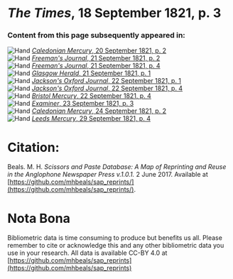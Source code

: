 # *The Times*, 18 September 1821, p. 3  
  
### Content from this page subsequently appeared in:  
![Hand](http://scissorsandpaste.net/wp-content/uploads/2017/06/smallhandpointer.png) [*Caledonian Mercury*, 20 September 1821, p. 2](https://mhbeals.github.io/sap_html/Caledonian-Mercury/Caledonian-Mercury-20-September-1821-p-2)  
![Hand](http://scissorsandpaste.net/wp-content/uploads/2017/06/smallhandpointer.png) [*Freeman's Journal*, 21 September 1821, p. 2](https://mhbeals.github.io/sap_html/Freeman's-Journal/Freeman's-Journal-21-September-1821-p-2)  
![Hand](http://scissorsandpaste.net/wp-content/uploads/2017/06/smallhandpointer.png) [*Freeman's Journal*, 21 September 1821, p. 4](https://mhbeals.github.io/sap_html/Freeman's-Journal/Freeman's-Journal-21-September-1821-p-4)  
![Hand](http://scissorsandpaste.net/wp-content/uploads/2017/06/smallhandpointer.png) [*Glasgow Herald*, 21 September 1821, p. 1](https://mhbeals.github.io/sap_html/Glasgow-Herald/Glasgow-Herald-21-September-1821-p-1)  
![Hand](http://scissorsandpaste.net/wp-content/uploads/2017/06/smallhandpointer.png) [*Jackson's Oxford Journal*, 22 September 1821, p. 1](https://mhbeals.github.io/sap_html/Jackson's-Oxford-Journal/Jackson's-Oxford-Journal-22-September-1821-p-1)  
![Hand](http://scissorsandpaste.net/wp-content/uploads/2017/06/smallhandpointer.png) [*Jackson's Oxford Journal*, 22 September 1821, p. 4](https://mhbeals.github.io/sap_html/Jackson's-Oxford-Journal/Jackson's-Oxford-Journal-22-September-1821-p-4)  
![Hand](http://scissorsandpaste.net/wp-content/uploads/2017/06/smallhandpointer.png) [*Bristol Mercury*, 22 September 1821, p. 4](https://mhbeals.github.io/sap_html/Bristol-Mercury/Bristol-Mercury-22-September-1821-p-4)  
![Hand](http://scissorsandpaste.net/wp-content/uploads/2017/06/smallhandpointer.png) [*Examiner*, 23 September 1821, p. 3](https://mhbeals.github.io/sap_html/Examiner/Examiner-23-September-1821-p-3)  
![Hand](http://scissorsandpaste.net/wp-content/uploads/2017/06/smallhandpointer.png) [*Caledonian Mercury*, 24 September 1821, p. 2](https://mhbeals.github.io/sap_html/Caledonian-Mercury/Caledonian-Mercury-24-September-1821-p-2)  
![Hand](http://scissorsandpaste.net/wp-content/uploads/2017/06/smallhandpointer.png) [*Leeds Mercury*, 29 September 1821, p. 4](https://mhbeals.github.io/sap_html/Leeds-Mercury/Leeds-Mercury-29-September-1821-p-4)  


# Citation: 

Beals. M. H. *Scissors and Paste Database: A Map of Reprinting and Reuse in the Anglophone Newspaper Press v.1.0.1.* 2 June 2017. Available at [https://github.com/mhbeals/sap_reprints/](https://github.com/mhbeals/sap_reprints/). 

# Nota Bona

Bibliometric data is time consuming to produce but benefits us all. Please remember to cite or acknowledge this and any other bibliometric data you use in your research. All data is available CC-BY 4.0 at [https://github.com/mhbeals/sap_reprints](https://github.com/mhbeals/sap_reprints)